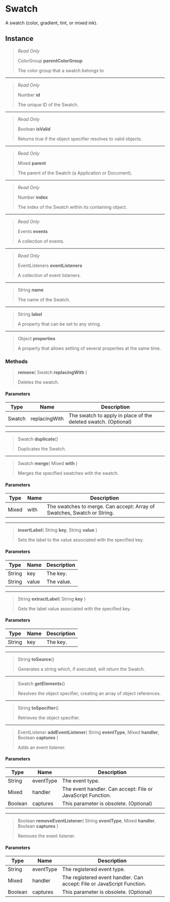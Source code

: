 # Swatch
A swatch (color, gradient, tint, or mixed ink).

## Instance
> *Read Only* 
> 
> ColorGroup **parentColorGroup** 
>
> The color group that a swatch belongs to
*** 
> *Read Only* 
> 
> Number **id** 
>
> The unique ID of the Swatch.
*** 
> *Read Only* 
> 
> Boolean **isValid** 
>
> Returns true if the object specifier resolves to valid objects.
*** 
> *Read Only* 
> 
> Mixed **parent** 
>
> The parent of the Swatch (a Application or Document).
*** 
> *Read Only* 
> 
> Number **index** 
>
> The index of the Swatch within its containing object.
*** 
> *Read Only* 
> 
> Events **events** 
>
> A collection of events.
*** 
> *Read Only* 
> 
> EventListeners **eventListeners** 
>
> A collection of event listeners.
*** 
> String **name** 
>
> The name of the Swatch.
*** 
> String **label** 
>
> A property that can be set to any string.
*** 
> Object **properties** 
>
> A property that allows setting of several properties at the same time.

### Methods
> **remove**( Swatch **replacingWith** )
> 
> Deletes the swatch.
#### Parameters
| Type | Name | Description |
|---|---|---|
| Swatch | replacingWith | The swatch to apply in place of the deleted swatch. (Optional) |

*** 
> Swatch **duplicate**()
> 
> Duplicates the Swatch.
*** 
> Swatch **merge**( Mixed **with** )
> 
> Merges the specified swatches with the swatch.
#### Parameters
| Type | Name | Description |
|---|---|---|
| Mixed | with | The swatches to merge. Can accept: Array of Swatches, Swatch or String. |

*** 
> **insertLabel**( String **key**, String **value** )
> 
> Sets the label to the value associated with the specified key.
#### Parameters
| Type | Name | Description |
|---|---|---|
| String | key | The key. |
| String | value | The value. |

*** 
> String **extractLabel**( String **key** )
> 
> Gets the label value associated with the specified key.
#### Parameters
| Type | Name | Description |
|---|---|---|
| String | key | The key. |

*** 
> String **toSource**()
> 
> Generates a string which, if executed, will return the Swatch.
*** 
> Swatch **getElements**()
> 
> Resolves the object specifier, creating an array of object references.
*** 
> String **toSpecifier**()
> 
> Retrieves the object specifier.
*** 
> EventListener **addEventListener**( String **eventType**, Mixed **handler**, Boolean **captures** )
> 
> Adds an event listener.
#### Parameters
| Type | Name | Description |
|---|---|---|
| String | eventType | The event type. |
| Mixed | handler | The event handler. Can accept: File or JavaScript Function. |
| Boolean | captures | This parameter is obsolete. (Optional) |

*** 
> Boolean **removeEventListener**( String **eventType**, Mixed **handler**, Boolean **captures** )
> 
> Removes the event listener.
#### Parameters
| Type | Name | Description |
|---|---|---|
| String | eventType | The registered event type. |
| Mixed | handler | The registered event handler. Can accept: File or JavaScript Function. |
| Boolean | captures | This parameter is obsolete. (Optional) |


